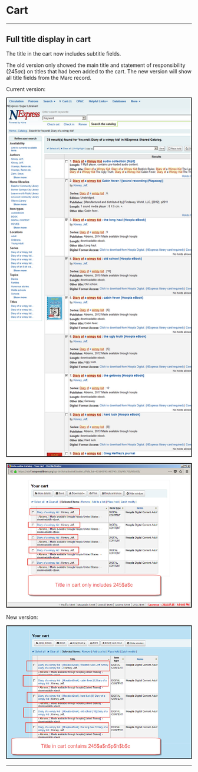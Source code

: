 # Cart


***

## Full title display in cart

The title in the cart now includes subtitle fields.

The old version only showed the main title and statement of responsibility (245$a$c) on titles that had been added to the cart.  The new version will show all title fields from the Marc record.

Current version:

![17.05 Select titles](../.gitbook/assets/1711-330.cart.jpg)

![17.05 Display in cart](../.gitbook/assets/1711-340.cart.jpg)

New version:

![17.11 Display in cart](../.gitbook/assets/1711-350.cart.jpg)

***
